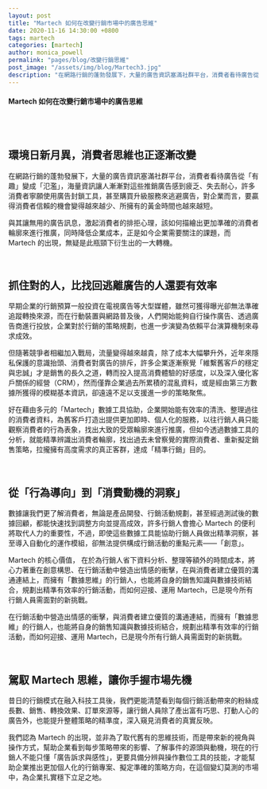 ```yaml
---
layout: post
title: "Martech 如何在改變行銷市場中的廣告思維"
date: 2020-11-16 14:30:00 +0800
tags: martech
categories: [martech]
author: monica_powell
permalink: "pages/blog/改變行銷思維"
post_image: "/assets/img/blog/Martech3.jpg"
description: "在網路行銷的蓬勃發展下，大量的廣告資訊塞滿社群平台，消費者看待廣告從「有趣」變成「氾濫」，海量資訊讓人漸漸對這些推銷廣告感到疲乏、失去耐心，許多消費者寧願使用廣告封鎖工具，甚至購買升級服務來逃避廣告，對企業而言，要贏得消費者信賴的機會變得越來越少、所擁有的黃金時間也越來越短。​​"
---
```


<div class="post-content">
  <h4>Martech 如何在改變行銷市場中的廣告思維</h4>
  <br><br>
  <h2>環境日新月異，消費者思維也正逐漸改變</h2>
  <p>
  在網路行銷的蓬勃發展下，大量的廣告資訊塞滿社群平台，消費者看待廣告從「有趣」變成「氾濫」，海量資訊讓人漸漸對這些推銷廣告感到疲乏、失去耐心，許多消費者寧願使用廣告封鎖工具，甚至購買升級服務來逃避廣告，對企業而言，要贏得消費者信賴的機會變得越來越少、所擁有的黃金時間也越來越短。
  </p>
  <p>
  與其讓無用的廣告訊息，激起消費者的排拒心理，該如何描繪出更加準確的消費者輪廓來進行推廣，同時降低企業成本，正是如今企業需要關注的課題，而 Martech 的出現，無疑是此瓶頸下衍生出的一大轉機。
  </p>​
  <h2>
  抓住對的人，比找回逃離廣告的人還要有效率
  </h2>
  <p>
  早期企業的行銷預算一般投資在電視廣告等大型媒體，雖然可獲得曝光卻無法準確追蹤轉換來源，而在行動裝置與網路普及後，人們開始能夠自行操作廣告、透過廣告商進行投放，企業對於行銷的策略規劃，也進一步演變為依賴平台演算機制來尋求成效。
  </p>
  <p>
  但隨著競爭者相繼加入戰局，流量變得越來越貴，除了成本大幅攀升外，近年來隱私保護的意識抬頭、消費者對廣告的排斥，許多企業逐漸察覺「維繫舊客戶的穩定與忠誠」才是銷售的長久之道，轉而投入提高消費體驗的好感度，以及深入優化客戶關係的經營（CRM），然而僅靠企業過去所累積的混亂資料，或是經由第三方數據所獲得的模糊基本資訊，卻遠遠不足以支援進一步的策略聚焦。
  </p>
  <p>
  好在藉由多元的「Martech」數據工具協助，企業開始能有效率的清洗、整理過往的消費者資料，為舊客戶打造出提供更加即時、個人化的服務，以往行銷人員只能觀察消費者的行為表象，找出大致的受眾輪廓來進行推廣，但如今透過數據工具的分析，就能精準辨識出消費者輪廓，找出過去未曾察覺的實際消費者、重新擬定銷售策略，拉攏擁有高度需求的真正客群，達成「精準行銷」目的。
  </p>​
  <h2>
  從「行為導向」到「消費動機的洞察」
  </h2>
  <p>
  數據讓我們更了解消費者，無論是產品開發、行銷活動規劃，甚至經過測試後的數據回顧，都能快速找到調整方向並提高成效，許多行銷人會擔心 Martech 的便利將取代人力的重要性，不過，即使這些數據工具能協助行銷人員做出精準洞察，甚至導入自動化的運作模組，卻無法提供構成行銷活動的重點元素——「創意」。
  </p>
  <p>
  Martech 的核心價值， 在於為行銷人省下資料分析、整理等額外的時間成本，將心力著重在創意構思、在行銷活動中營造出情感的衝擊，在與消費者建立優質的溝通連結上，而擁有「數據思維」的行銷人，也能將自身的銷售知識與數據技術結合，規劃出精準有效率的行銷活動，而如何迎接、運用 Martech，已是現今所有行銷人員需面對的新挑戰。
  </p>
  <p>
  在行銷活動中營造出情感的衝擊，與消費者建立優質的溝通連結，而擁有「數據思維」的行銷人，也能將自身的銷售知識與數據技術結合，規劃出精準有效率的行銷活動，而如何迎接、運用 Martech，已是現今所有行銷人員需面對的新挑戰。
  </p>​
  <h2>
  駕馭 Martech 思維，讓你手握市場先機
  </h2>
  <p>
  昔日的行銷模式在融入科技工具後，我們更能清楚看到每個行銷活動帶來的粉絲成長數、銷售、轉換效果、訂單來源等，讓行銷人員除了產出富有巧思、打動人心的廣告外，也能提升整體策略的精準度，深入窺見消費者的真實反映。
  </p>
  <p>
  我們認為 Martech 的出現，並非為了取代舊有的思維技術，而是帶來新的視角與操作方式，幫助企業看到每步策略帶來的影響、了解事件的源頭與動機，現在的行銷人不能只懂「廣告訴求與感性」，更要具備分辨與操作數位工具的技能，才能幫助企業推出更加個人化的行銷專案、擬定準確的策略方向，在這個變幻莫測的市場中，為企業扎實穩下立足之地。 
  </p>
</div>